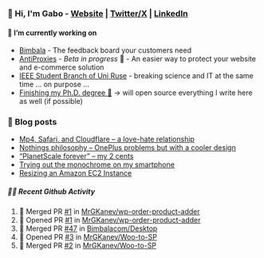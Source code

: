 ### 👋 Hi, I'm Gabo - [Website](https://gkanev.com) | [Twitter/X](https://twitter.com/mrgkanev) | [LinkedIn](https://www.linkedin.com/in/mrgkanev)

#### 🔭 I’m currently working on
- [Bimbala](https://bimbala.com/)  - The feedback board your customers need
- [AntiProxies](https://antiproxies.com/) - *Beta in progress* 🚀 -  An easier way to protect your website and e-commerce solution
- [IEEE Student Branch of Uni Ruse](https://github.com/IEEE-Student-Branch-of-Uni-Ruse) - breaking science and IT at the same time ... on purpose ...
- [Finishing my Ph.D. degree 🤔](https://scholar.google.com/citations?user=En7GPEsAAAAJ&hl=en) -> will open source everything I write here as well (if possible)

### 📖 Blog posts
<!-- BLOG-POST-LIST:START -->
- [Mp4, Safari, and Cloudflare – a love-hate relationship](https://gkanev.com/posts/mp4-safari-and-cloudflare-a-love-hate-relationship/)
- [Nothings philosophy – OnePlus problems but with a cooler design](https://gkanev.com/posts/nothings-philosophy-oneplus-problems-but-with-a-cooler-design/)
- [“PlanetScale forever” – my 2 cents](https://gkanev.com/posts/planetscale-forever-my-2-cents/)
- [Trying out the monochrome on my smartphone](https://gkanev.com/posts/trying-out-the-monochrome-on-my-smartphone/)
- [Resizing an Amazon EC2 Instance](https://gkanev.com/posts/resizing-an-amazon-ec2-instance/)
<!-- BLOG-POST-LIST:END -->

##### 🧑‍💻 Recent Github Activity

<!--START_SECTION:activity-->
1. 🎉 Merged PR [#1](https://github.com/MrGKanev/wp-order-product-adder/pull/1) in [MrGKanev/wp-order-product-adder](https://github.com/MrGKanev/wp-order-product-adder)
2. 💪 Opened PR [#1](https://github.com/MrGKanev/wp-order-product-adder/pull/1) in [MrGKanev/wp-order-product-adder](https://github.com/MrGKanev/wp-order-product-adder)
3. 🎉 Merged PR [#47](https://github.com/Bimbalacom/Desktop/pull/47) in [Bimbalacom/Desktop](https://github.com/Bimbalacom/Desktop)
4. 💪 Opened PR [#3](https://github.com/MrGKanev/Woo-to-SP/pull/3) in [MrGKanev/Woo-to-SP](https://github.com/MrGKanev/Woo-to-SP)
5. 🎉 Merged PR [#2](https://github.com/MrGKanev/Woo-to-SP/pull/2) in [MrGKanev/Woo-to-SP](https://github.com/MrGKanev/Woo-to-SP)
<!--END_SECTION:activity-->
